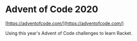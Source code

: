# Advent of Code 2020
[https://adventofcode.com/](https://adventofcode.com/)

Using this year's Advent of Code challenges to learn Racket.
